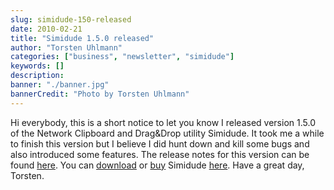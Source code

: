 ```yaml
---
slug: simidude-150-released
date: 2010-02-21
title: "Simidude 1.5.0 released"
author: "Torsten Uhlmann"
categories: ["business", "newsletter", "simidude"]
keywords: []
description:
banner: "./banner.jpg"
bannerCredit: "Photo by Torsten Uhlmann"
---
```


Hi everybody, this is a short notice to let you know I released version 1.5.0 of the Network Clipboard and Drag&Drop utility Simidude. It took me a while to finish this version but I believe I did hunt down and kill some bugs and also introduced some features. The release notes for this version can be found [here](http://www.agynamix.de/blog/simidude-150-release-notes/). You can [download](http://www.agynamix.de/products/simidude/download/) or [buy](http://www.agynamix.de/products/simidude/order/) Simidude [here](http://www.agynamix.de/products/simidude/). Have a great day, Torsten.

